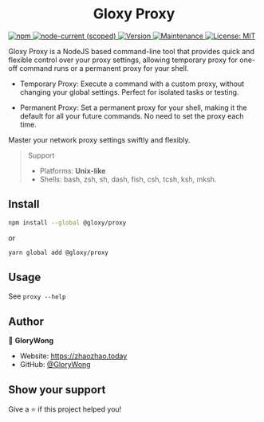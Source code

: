 <h1 align="center">Gloxy Proxy</h1>
<p>
  <a href="#" target="_blank">
    <img alt="npm" src="https://img.shields.io/npm/dw/%40gloxy/proxy">
  </a>
  <a href="#" target="_blank">
    <img alt="node-current (scoped)" src="https://img.shields.io/node/v/%40gloxy/proxy">
  </a>
  <a href="https://www.npmjs.com/package/@gloxy/proxy" target="_blank">
    <img alt="Version" src="https://img.shields.io/npm/v/@gloxy/proxy.svg">
  </a>
  <a href="https://github.com/GloryWong/proxy/graphs/commit-activity" target="_blank">
    <img alt="Maintenance" src="https://img.shields.io/badge/Maintained%3F-yes-green.svg" />
  </a>
  <a href="#" target="_blank">
    <img alt="License: MIT" src="https://img.shields.io/github/license/GloryWong/proxy" />
  </a>
</p>

Gloxy Proxy is a NodeJS based command-line tool that provides quick and flexible control over your proxy settings, allowing temporary proxy for one-off command runs or a permanent proxy for your shell.

* Temporary Proxy: Execute a command with a custom proxy, without changing your global settings. Perfect for isolated tasks or testing.

* Permanent Proxy: Set a permanent proxy for your shell, making it the default for all your future commands. No need to set the proxy each time.

Master your network proxy settings swiftly and flexibly.

> Support
>  * Platforms: **Unix-like**
>  * Shells: bash, zsh, sh, dash, fish, csh, tcsh, ksh, mksh.

## Install

```bash
npm install --global @gloxy/proxy
```
or

```bash
yarn global add @gloxy/proxy
```

## Usage

See `proxy --help`

## Author

👤 **GloryWong**

* Website: https://zhaozhao.today
* GitHub: [@GloryWong](https://github.com/GloryWong)

## Show your support

Give a ⭐️ if this project helped you!

